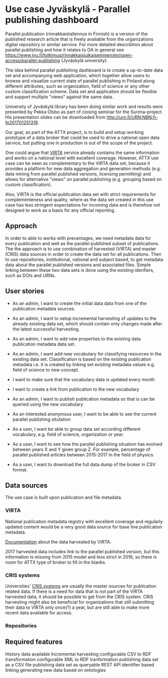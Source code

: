 # Use case Jyväskylä - Parallel publishing dashboard

Parallel publication (rinnakkaistallennus in Finnish) is a version of the published research article that is freely available from the organizations digital repository or similar service. For more detailed describtion about parallel publishing and how it relates to OA in general see https://www.jyu.fi/tutkimus/rinnakkaisjulkaiseminen/en/open-access/parallel-publishing (Jyväskylä university).

The idea behind parallel publishing dashboard is to create a up-to-date data set and accompanying web application, which together allow users to browse and visualize current state of parallel publishing in Finland along different attributes, such as organization, field of science or any other custom classification scheme. Data set and application should be flexible and support multiple "views" against the same data.

University of Jyväskylä library has been doing similar work and results were presented by Pekka Olsbo as part of closing seminar for the Surima-project. His presentation slides can be downloaded from http://urn.fi/URN:NBN:fi-fe201701251319.

Our goal, as part of the ATTX project, is to build and setup working prototype of a data broker that could be used to drive a national open data service, but putting one in production is out of the scope of the project.

One could argue that [VIRTA](https://confluence.csc.fi/display/VIR/VIRTA-julkaisutietopalvelu) service already contains the same information and works on a national level with excellent coverage. However, ATTX use case can be seen as complementary to the VIRTA data set, because it provides a platform for new data aggregation and generation methods (e.g. data mining from parallel published versions, licensing permitting) and allows for alternative "views" on parallel publishing (e.g. grouping based on custom classification).  

Also, VIRTA is the official publication data set with strict requirements for complementeness and quality, where as the data set created in this use case has less stringent expectations for incoming data and is therefore not designed to work as a basis for any official reporting.

## Approach

In order to able to works with precentages, we need metadata data for every publication and well as the parallel published subset of publications. The the approach is to use combination of harvested (VIRTA) and master (CRIS) data sources in order to create the data set for all publications. Then to use repositories, institutional, national and subject based, to get metadata data about the parallel published versions and associated files. Simple linking between these two data sets is done using the existing idenfiers, such as DOIs and URNs.


## User stories

* As an admin, I want to create the initial data data from one of the publication metadata sources.

* As an admin, I want to setup incremental harvesting of updates to the already existing data set, which should contain only changes made after the latest successful harvesting.

* As an admin, I want to add new properties to the existing data publication metadata data set.

* As an admin, I want add new vocabulary for classifying resources in the existing data set. Classification is based on the existing publication metadata i.e. it is created by linking set existing metadata values e.g. field of science to new concept.
 * I want to make sure that the vocabulary data is updated every month
 * I want to create a link from publication to the new vocabulary

* As an admin, I want to publish publication metadata so that is can be queried using the new vocabulary

* As an interested anonymous user, I want to be able to see the current parallel publishing situtation

* As a user, I want be able to group data set according different vocabulary, e.g. field of science, organization or year.

* As a user, I want to see how the parallel publishing situation has evolved between years X and Y given group Z.
For example, percentage of parallel published articles between 2015-2017 in the field of physics.

* As a user, I want to download the full data dump of the broker in CSV format.

## Data sources

The use case is built upon publication and file metadata.

### VIRTA

National publication metadata registry with excellent coverage and regularly updated content would be a very good data source for base line publication metadata.

[Documentation](https://confluence.csc.fi/pages/viewpage.action?pageId=65922061) about the data harvested by VIRTA.

2017 harvested data includes link to the parallel published version, but this information is missing from 2015 model and less strict in 2016, so there is room for ATTX type of broker to fill in the blanks.

### CRIS systems

Universities' [CRIS systems](https://en.wikipedia.org/wiki/Current_research_information_system) are usually the master sources for publication related data. If there is a need for data that is not part of the VIRTA harvested data, it should be possible to get from the CRIS system. CRIS harvesting might also be beneficial for organizations that still submitting their data to VIRTA only once(?) a year, but are still able to make more recent data available for access.

### Repositories



## Required features

History data available
Incremental harvesting
configurable CSV to RDF transformation
configurable XML to RDF tranformation
publishing data set as a CSV file
publishing data set as queryable REST API
identifier based linking
generating new data based on ontologies
